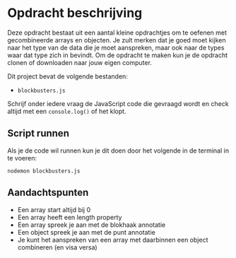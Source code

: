 # Opdracht beschrijving

Deze opdracht bestaat uit een aantal kleine opdrachtjes om te oefenen met gecombineerde arrays en objecten. Je zult merken dat je goed moet kijken naar het type van de data die je moet aanspreken, maar ook naar de types waar dat type zich in bevindt. Om de opdracht te maken kun je de opdracht clonen of downloaden naar jouw eigen computer.

Dit project bevat de volgende bestanden:

* `blockbusters.js`

Schrijf onder iedere vraag de JavaScript code die gevraagd wordt en check altijd met een `console.log()` of het klopt.

## Script runnen
Als je de code wil runnen kun je dit doen door het volgende in de terminal in te voeren:

`nodemon blockbusters.js`

## Aandachtspunten
* Een array start altijd bij 0
* Een array heeft een length property
* Een array spreek je aan met de blokhaak annotatie
* Een object spreek je aan met de punt annotatie
* Je kunt het aanspreken van een array met daarbinnen een object combineren (en visa versa)